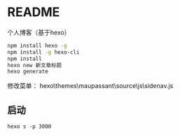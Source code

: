 # README
个人博客（基于hexo）
```bash
npm install hexo -g
npm install -g hexo-cli
npm install
hexo new 新文章标题
hexo generate

```
修改菜单：
hexo\themes\maupassant\source\js\sidenav.js

## 启动
`hexo s -p 3000`